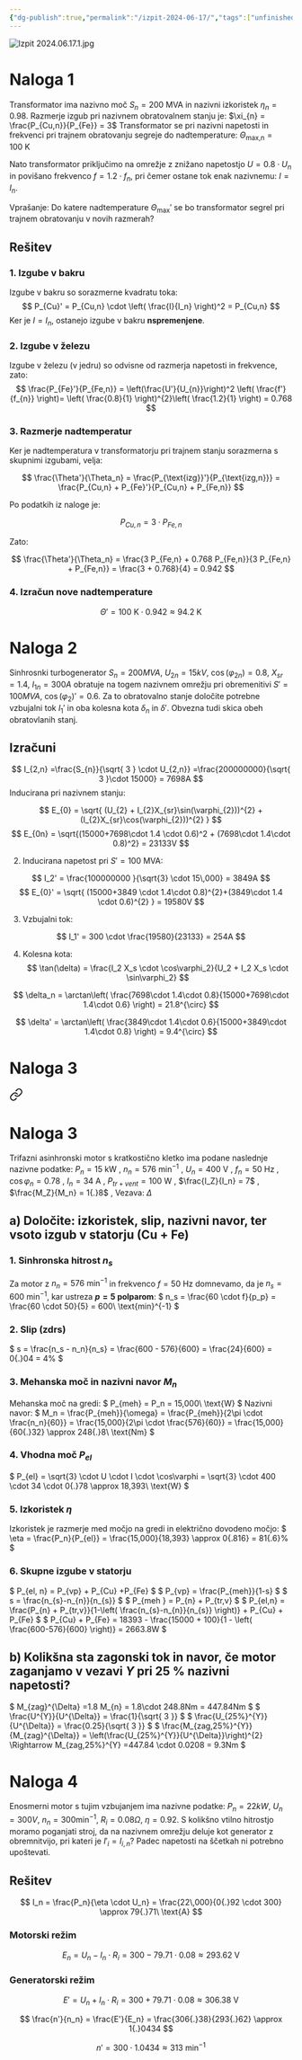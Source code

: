 ```yaml
---
{"dg-publish":true,"permalink":"/izpit-2024-06-17/","tags":["unfinished"]}
---
```


![Izpit 2024.06.17.1.jpg](/img/user/Attachments/izpiti/Izpit%202024.06.17.1.jpg)
# Naloga 1
Transformator ima nazivno moč $S_n = 200\ \text{MVA}$ in nazivni izkoristek $\eta_n = 0{.}98$. Razmerje izgub pri nazivnem obratovalnem stanju je: $\xi_{n} = \frac{P_{Cu,n}}{P_{Fe}} = 3$
Transformator se pri nazivni napetosti in frekvenci pri trajnem obratovanju segreje do nadtemperature: $\Theta_{\text{max,n}} = 100\ \text{K}$

Nato transformator priključimo na omrežje z znižano napetostjo $U = 0{.}8 \cdot U_n$ in povišano frekvenco $f = 1{.}2 \cdot f_n$, pri čemer ostane tok enak nazivnemu: $I = I_n$.

Vprašanje: Do katere nadtemperature $\Theta_{\text{max}}'$ se bo transformator segrel pri trajnem obratovanju v novih razmerah?

## Rešitev
### 1. Izgube v bakru
Izgube v bakru so sorazmerne kvadratu toka:
$$
P_{Cu}' = P_{Cu,n} \cdot \left( \frac{I}{I_n} \right)^2 = P_{Cu,n}
$$
Ker je $I = I_n$, ostanejo izgube v bakru **nspremenjene**.

### 2. Izgube v železu
Izgube v železu (v jedru) so odvisne od razmerja napetosti in frekvence, zato:
$$
\frac{P_{Fe}'}{P_{Fe,n}} = \left(\frac{U'}{U_{n}}\right)^2 \left( \frac{f'}{f_{n}} \right)= \left( \frac{0.8}{1} \right)^{2}\left( \frac{1.2}{1} \right) = 0.768 
$$

### 3. Razmerje nadtemperatur
Ker je nadtemperatura v transformatorju pri trajnem stanju sorazmerna s skupnimi izgubami, velja:

$$
\frac{\Theta'}{\Theta_n} = \frac{P_{\text{izg}}'}{P_{\text{izg,n}}} = \frac{P_{Cu,n} + P_{Fe}'}{P_{Cu,n} + P_{Fe,n}}
$$

Po podatkih iz naloge je:

$$
P_{Cu,n} = 3 \cdot P_{Fe,n}
$$

Zato:

$$
\frac{\Theta'}{\Theta_n} = \frac{3 P_{Fe,n} + 0.768 P_{Fe,n}}{3 P_{Fe,n} + P_{Fe,n}} = \frac{3 + 0.768}{4} = 0.942
$$
### 4. Izračun nove nadtemperature
$$
\Theta' = 100\ \text{K} \cdot 0{.}942 \approx 94.2\ \text{K}
$$
# Naloga 2
Sinhrosnki turbogenerator $S_{n} = 200MVA$, $U_{2n} = 15kV$, $\cos(\varphi_{2n}) = 0.8$, $X_{sr} = 1.4$, $I_{1n} = 300A$ obratuje na togem nazivnem omrežju pri obremenitivi $S' = 100MVA$, $\cos(\varphi_{2})' = 0.6$. Za to obratovalno stanje določite potrebne vzbujalni tok $I_{1}'$ in oba kolesna kota $\delta_{n}$ in $\delta'$. Obvezna tudi skica obeh obratovlanih stanj.
## Izračuni
$$
I_{2,n} =\frac{S_{n}}{\sqrt{ 3 } \cdot U_{2,n}} =\frac{200000000}{\sqrt{ 3 }\cdot 15000} = 7698A
$$
Inducirana pri nazivnem stanju:

$$
E_{0} = \sqrt{ (U_{2} + I_{2}X_{sr}\sin(\varphi_{2}))^{2} + (I_{2}X_{sr}\cos(\varphi_{2}))^{2} }
$$
$$
E_{0n} = \sqrt{(15000+7698\cdot 1.4 \cdot 0.6)^2 + (7698\cdot 1.4\cdot 0.8)^2} = 23133V
$$

2. Inducirana napetost pri $S' = 100$ MVA:

$$
I_2' = \frac{100000000 }{\sqrt{3} \cdot 15\,000} = 3849A
$$
$$
E_{0}' = \sqrt{ (15000+3849 \cdot 1.4\cdot  0.8)^{2}+(3849\cdot 1.4 \cdot 0.6)^{2} } = 19580V
$$

3. Vzbujalni tok:

$$
I_1' = 300 \cdot \frac{19580}{23133} = 254A
$$

4. Kolesna kota:
$$
\tan(\delta) = \frac{I_2 X_s \cdot \cos\varphi_2}{U_2 + I_2 X_s \cdot \sin\varphi_2}
$$

$$
\delta_n = \arctan\left( \frac{7698\cdot 1.4\cdot 0.8}{15000+7698\cdot 1.4\cdot 0.6} \right) = 21.8^{\circ}
$$

$$
\delta' = \arctan\left( \frac{3849\cdot 1.4\cdot 0.6}{15000+3849\cdot 1.4\cdot 0.8} \right) = 9.4^{\circ}
$$
# Naloga 3

<div class="transclusion internal-embed is-loaded"><a class="markdown-embed-link" href="/izpit-2022-09-01/#naloga-3" aria-label="Open link"><svg xmlns="http://www.w3.org/2000/svg" width="24" height="24" viewBox="0 0 24 24" fill="none" stroke="currentColor" stroke-width="2" stroke-linecap="round" stroke-linejoin="round" class="svg-icon lucide-link"><path d="M10 13a5 5 0 0 0 7.54.54l3-3a5 5 0 0 0-7.07-7.07l-1.72 1.71"></path><path d="M14 11a5 5 0 0 0-7.54-.54l-3 3a5 5 0 0 0 7.07 7.07l1.71-1.71"></path></svg></a><div class="markdown-embed">



# Naloga 3
Trifazni asinhronski motor s kratkostično kletko ima podane naslednje nazivne podatke: $P_n = 15\ \text{kW}$ , $n_n = 576\ \text{min}^{-1}$ , $U_n = 400\ \text{V}$ , $f_n = 50\ \text{Hz}$ , $\cos\varphi_n = 0{.}78$ , $I_n = 34\ \text{A}$ , $P_{tr+vent} = 100\ \text{W}$ , $\frac{I_Z}{I_n} = 7$ , $\frac{M_Z}{M_n} = 1{.}8$ , Vezava: $\Delta$

## a) Določite: izkoristek, slip, nazivni navor, ter vsoto izgub v statorju (Cu + Fe)
### 1. Sinhronska hitrost $n_s$
Za motor z $n_n = 576\ \text{min}^{-1}$ in frekvenco $f = 50\ \text{Hz}$ domnevamo, da je $n_s = 600\ \text{min}^{-1}$, kar ustreza **$p = 5$ polparom**:
$
n_s = \frac{60 \cdot f}{p_p} = \frac{60 \cdot 50}{5} = 600\ \text{min}^{-1}
$

### 2. Slip (zdrs)
$
s = \frac{n_s - n_n}{n_s} = \frac{600 - 576}{600} = \frac{24}{600} = 0{.}04 = 4\%
$
### 3. Mehanska moč in nazivni navor $M_n$
Mehanska moč na gredi:
$
P_{meh} = P_n = 15\,000\ \text{W}
$
Nazivni navor:
$
M_n = \frac{P_{meh}}{\omega} = \frac{P_{meh}}{2\pi \cdot \frac{n_n}{60}} = \frac{15\,000}{2\pi \cdot \frac{576}{60}} = \frac{15\,000}{60{.}32} \approx 248{.}8\ \text{Nm}
$
### 4. Vhodna moč $P_{el}$
$
P_{el} = \sqrt{3} \cdot U \cdot I \cdot \cos\varphi = \sqrt{3} \cdot 400 \cdot 34 \cdot 0{.}78 \approx 18\,393\ \text{W}
$
### 5. Izkoristek $\eta$
Izkoristek je razmerje med močjo na gredi in električno dovodeno močjo:
$
\eta = \frac{P_n}{P_{el}} = \frac{15\,000}{18\,393} \approx 0{.816} = 81{.6}\%
$
### 6. Skupne izgube v statorju

$
P_{el, n} = P_{vp} + P_{Cu} +P_{Fe}
$
$
P_{vp} = \frac{P_{meh}}{1-s} 
$
$
s = \frac{n_{s}-n_{n}}{n_{s}}
$
$
P_{meh } = P_{n} + P_{tr,v}
$
$
P_{el,n} = \frac{P_{n} + P_{tr,v}}{1-\left( \frac{n_{s}-n_{n}}{n_{s}} \right)} + P_{Cu} + P_{Fe} 
$
$
P_{Cu} + P_{Fe} = 18393 - \frac{15000 + 100}{1 - \left( \frac{600-576}{600} \right)} = 2663.8W
$


## b) Kolikšna sta zagonski tok in navor, če motor zaganjamo v vezavi $Y$ pri 25 % nazivni napetosti?
$
M_{zag}^{\Delta} =1.8 M_{n} = 1.8\cdot 248.8Nm = 447.84Nm
$
$
\frac{U^{Y}}{U^{\Delta}} = \frac{1}{\sqrt{ 3 }}
$
$
\frac{U_{25\%}^{Y}}{U^{\Delta}} = \frac{0.25}{\sqrt{ 3 }}
$
$
\frac{M_{zag,25\%}^{Y}}{M_{zag}^{\Delta}} = \left(\frac{U_{25\%}^{Y}}{U^{\Delta}}\right)^{2} \Rightarrow M_{zag,25\%}^{Y} =447.84 \cdot 0.0208 = 9.3Nm
$


</div></div>



# Naloga 4
Enosmerni motor s tujim vzbujanjem ima nazivne podatke: $P_{n} = 22kW$, $U_{n} = 300V$, $n_{n} = 300\text{min} ^{-1}$, $R_{i} = 0.08\Omega$, $\eta = 0.92$. S kolikšno vtilno hitrostjo moramo poganjati stroj, da na nazivnem omrežju deluje kot generator z obremnitvijo, pri kateri je $I'_{i} = I_{i,n}$? Padec napetosti na ščetkah ni potrebno upoštevati.

## Rešitev

$$
I_n = \frac{P_n}{\eta \cdot U_n} = \frac{22\,000}{0{.}92 \cdot 300} \approx 79{.}71\ \text{A}
$$

### Motorski režim
$$
E_n = U_n - I_n \cdot R_i = 300 - 79{.}71 \cdot 0{.}08 \approx 293{.}62\ \text{V}
$$

### Generatorski režim
$$
E' = U_n + I_n \cdot R_i = 300 + 79{.}71 \cdot 0{.}08 \approx 306{.}38\ \text{V}
$$

$$
\frac{n'}{n_n} = \frac{E'}{E_n} = \frac{306{.}38}{293{.}62} \approx 1{.}0434
$$

$$
n' = 300 \cdot 1{.}0434 \approx 313\ \text{min}^{-1}
$$
